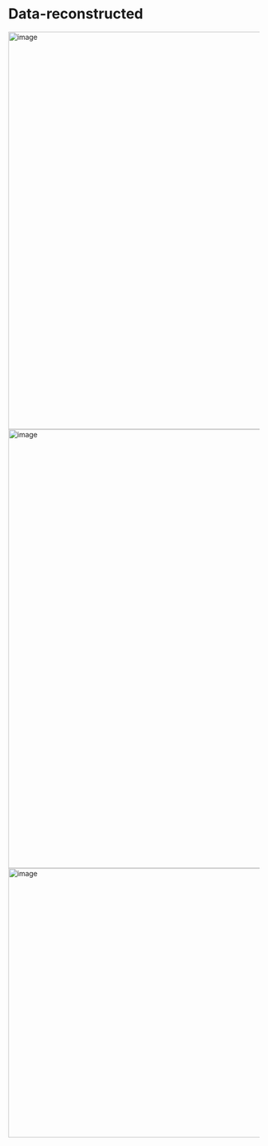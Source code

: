 # Data-reconstructed
<img width="927" height="797" alt="image" src="https://github.com/user-attachments/assets/90dc3f8b-c28f-4bf4-a133-97cf89c64150" />
<img width="1980" height="880" alt="image" src="https://github.com/user-attachments/assets/a41e467d-e12c-4d2c-9375-cef1a3a40cf2" />
<img width="1779" height="540" alt="image" src="https://github.com/user-attachments/assets/6dfd55c8-eba7-4a28-8b59-926da85cb765" />
